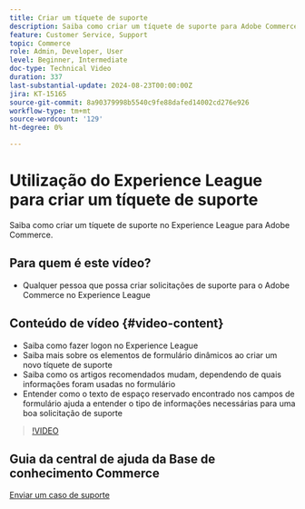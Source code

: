 ```yaml
---
title: Criar um tíquete de suporte
description: Saiba como criar um tíquete de suporte para Adobe Commerce no Experience League
feature: Customer Service, Support
topic: Commerce
role: Admin, Developer, User
level: Beginner, Intermediate
doc-type: Technical Video
duration: 337
last-substantial-update: 2024-08-23T00:00:00Z
jira: KT-15165
source-git-commit: 8a90379998b5540c9fe88dafed14002cd276e926
workflow-type: tm+mt
source-wordcount: '129'
ht-degree: 0%

---
```



# Utilização do Experience League para criar um tíquete de suporte

Saiba como criar um tíquete de suporte no Experience League para Adobe Commerce.

## Para quem é este vídeo?

* Qualquer pessoa que possa criar solicitações de suporte para o Adobe Commerce no Experience League

## Conteúdo de vídeo {#video-content}

* Saiba como fazer logon no Experience League
* Saiba mais sobre os elementos de formulário dinâmicos ao criar um novo tíquete de suporte
* Saiba como os artigos recomendados mudam, dependendo de quais informações foram usadas no formulário
* Entender como o texto de espaço reservado encontrado nos campos de formulário ajuda a entender o tipo de informações necessárias para uma boa solicitação de suporte

>[!VIDEO](https://video.tv.adobe.com/v/3433065?learn=on)

## Guia da central de ajuda da Base de conhecimento Commerce

[Enviar um caso de suporte](https://experienceleague.adobe.com/pt-br/docs/commerce-knowledge-base/kb/help-center-guide/magento-help-center-user-guide#support-case)
